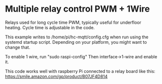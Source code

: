 # Multiple relay control PWM + 1Wire

Relays used for long cycle time PWM, typically useful for underfloor heating. Cycle time is adjustable in the code.

This example writes to /home/pi/hc-mqtt/config.cfg when run using the systemd startup script. Depending on your platform, you might want to change that.

To enable 1 wire, run
"sudo raspi-config"
Then interface->1-wire and enable it.

This code works well with raspberry Pi connected to a relay board like this:
https://smile.amazon.com/gp/product/B07JF4D814
